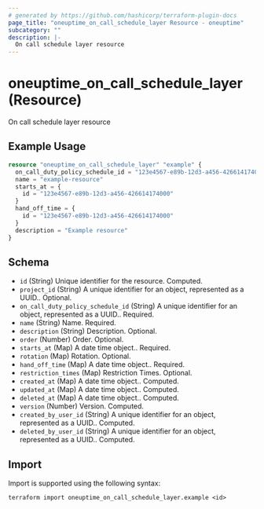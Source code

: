 ```yaml
---
# generated by https://github.com/hashicorp/terraform-plugin-docs
page_title: "oneuptime_on_call_schedule_layer Resource - oneuptime"
subcategory: ""
description: |-
  On call schedule layer resource
---
```


# oneuptime_on_call_schedule_layer (Resource)

On call schedule layer resource

## Example Usage

```terraform
resource "oneuptime_on_call_schedule_layer" "example" {
  on_call_duty_policy_schedule_id = "123e4567-e89b-12d3-a456-426614174000"
  name = "example-resource"
  starts_at = {
    id = "123e4567-e89b-12d3-a456-426614174000"
  }
  hand_off_time = {
    id = "123e4567-e89b-12d3-a456-426614174000"
  }
  description = "Example resource"
}
```

## Schema

- `id` (String) Unique identifier for the resource. Computed.
- `project_id` (String) A unique identifier for an object, represented as a UUID.. Optional.
- `on_call_duty_policy_schedule_id` (String) A unique identifier for an object, represented as a UUID.. Required.
- `name` (String) Name. Required.
- `description` (String) Description. Optional.
- `order` (Number) Order. Optional.
- `starts_at` (Map) A date time object.. Required.
- `rotation` (Map) Rotation. Optional.
- `hand_off_time` (Map) A date time object.. Required.
- `restriction_times` (Map) Restriction Times. Optional.
- `created_at` (Map) A date time object.. Computed.
- `updated_at` (Map) A date time object.. Computed.
- `deleted_at` (Map) A date time object.. Computed.
- `version` (Number) Version. Computed.
- `created_by_user_id` (String) A unique identifier for an object, represented as a UUID.. Computed.
- `deleted_by_user_id` (String) A unique identifier for an object, represented as a UUID.. Computed.

## Import

Import is supported using the following syntax:

```shell
terraform import oneuptime_on_call_schedule_layer.example <id>
```
